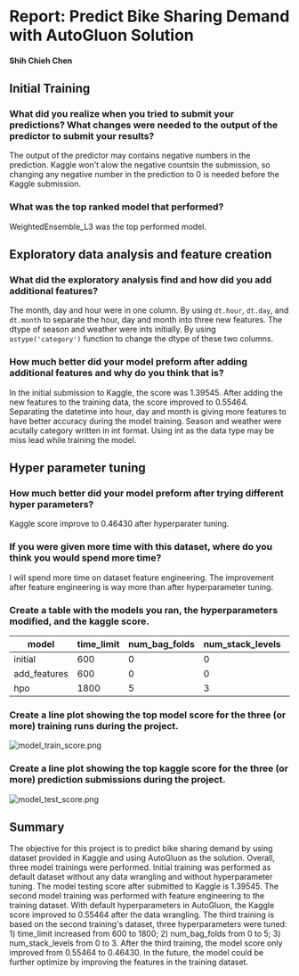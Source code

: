 # Report: Predict Bike Sharing Demand with AutoGluon Solution
#### Shih Chieh Chen

## Initial Training
### What did you realize when you tried to submit your predictions? What changes were needed to the output of the predictor to submit your results?
The output of the predictor may contains negative numbers in the prediction. Kaggle won't alow the negative countsin the submission, so changing any negative number in the prediction to 0 is needed before the Kaggle submission. 

### What was the top ranked model that performed?
WeightedEnsemble_L3 was the top performed model.

## Exploratory data analysis and feature creation
### What did the exploratory analysis find and how did you add additional features?
The month, day and hour were in one column. By using `dt.hour`, `dt.day`, and `dt.month` to separate the hour, day and month into three new features.
The dtype of season and weather were ints initially. By using `astype('category')` function to change the dtype of these two columns.

### How much better did your model preform after adding additional features and why do you think that is?
In the initial submission to Kaggle, the score was 1.39545. After adding the new features to the training data, the score improved to 0.55464. 
Separating the datetime into hour, day and month is giving more features to have better accuracy during the model training.
Season and weather were acutally category written in int format. Using int as the data type may be miss lead while training the model. 

## Hyper parameter tuning
### How much better did your model preform after trying different hyper parameters?
Kaggle score improve to 0.46430 after hyperparater tuning.

### If you were given more time with this dataset, where do you think you would spend more time?
I will spend more time on dataset feature engineering. The improvement after feature engineering is way more than after hyperparameter tuning.

### Create a table with the models you ran, the hyperparameters modified, and the kaggle score.
|model|time_limit|num_bag_folds|num_stack_levels|score|
|--|--|--|--|--|
|initial|600|0|0|1.39545|
|add_features|600|0|0|0.55464|
|hpo|1800|5|3|0.46430|

### Create a line plot showing the top model score for the three (or more) training runs during the project.


![model_train_score.png](img/model_train_score.png)

### Create a line plot showing the top kaggle score for the three (or more) prediction submissions during the project.


![model_test_score.png](img/model_test_score.png)

## Summary
The objective for this project is to predict bike sharing demand by using dataset provided in Kaggle and using AutoGluon as the solution. Overall, three model trainings were performed. Initial training was performed as default dataset without any data wrangling and without hyperparameter tuning. The model testing score after submitted to Kaggle is 1.39545. The second model training was performed with feature engineering to the training dataset. With default hyperparameters in AutoGluon, the Kaggle score improved to 0.55464 after the data wrangling. The third training is based on the second training's dataset, three hyperparameters were tuned: 1) time_limit increased from 600 to 1800; 2) num_bag_folds from 0 to 5; 3) num_stack_levels from 0 to 3. After the third training, the model score only improved from 0.55464 to 0.46430. In the future, the model could be further optimize by improving the features in the training dataset.
